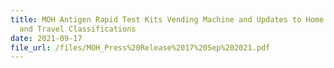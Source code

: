 ```yaml
---
title: MOH Antigen Rapid Test Kits Vending Machine and Updates to Home Recovery
  and Travel Classifications
date: 2021-09-17
file_url: /files/MOH_Press%20Release%2017%20Sep%202021.pdf
---
```


